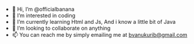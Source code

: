 - 👋 Hi, I’m @officialbanana
- 👀 I’m interested in coding
- 🌱 I’m currently learning Html and Js, And i know a little bit of Java
- 💞️ I’m looking to collaborate on anything
- 📫 You can reach me by simply emailing me at bvanukurib@gmail.com

<!---
officialbanana/officialbanana is a ✨ special ✨ repository because its `README.md` (this file) appears on your GitHub profile.
You can click the Preview link to take a look at your changes.
--->
